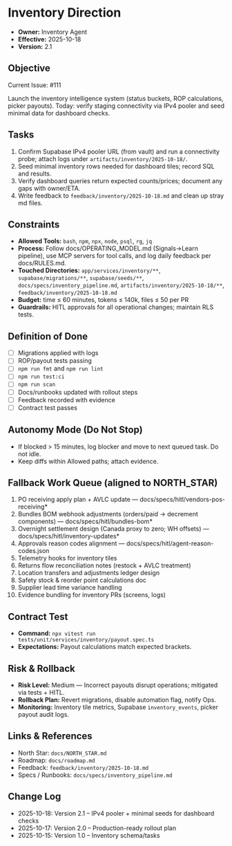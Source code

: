 # Inventory Direction

- **Owner:** Inventory Agent
- **Effective:** 2025-10-18
- **Version:** 2.1

## Objective

Current Issue: #111

Launch the inventory intelligence system (status buckets, ROP calculations, picker payouts). Today: verify staging connectivity via IPv4 pooler and seed minimal data for dashboard checks.

## Tasks

1. Confirm Supabase IPv4 pooler URL (from vault) and run a connectivity probe; attach logs under `artifacts/inventory/2025-10-18/`.
2. Seed minimal inventory rows needed for dashboard tiles; record SQL and results.
3. Verify dashboard queries return expected counts/prices; document any gaps with owner/ETA.
4. Write feedback to `feedback/inventory/2025-10-18.md` and clean up stray md files.

## Constraints

- **Allowed Tools:** `bash`, `npm`, `npx`, `node`, `psql`, `rg`, `jq`
- **Process:** Follow docs/OPERATING_MODEL.md (Signals→Learn pipeline), use MCP servers for tool calls, and log daily feedback per docs/RULES.md.
- **Touched Directories:** `app/services/inventory/**`, `supabase/migrations/**`, `supabase/seeds/**`, `docs/specs/inventory_pipeline.md`, `artifacts/inventory/2025-10-18/**`, `feedback/inventory/2025-10-18.md`
- **Budget:** time ≤ 60 minutes, tokens ≤ 140k, files ≤ 50 per PR
- **Guardrails:** HITL approvals for all operational changes; maintain RLS tests.

## Definition of Done

- [ ] Migrations applied with logs
- [ ] ROP/payout tests passing
- [ ] `npm run fmt` and `npm run lint`
- [ ] `npm run test:ci`
- [ ] `npm run scan`
- [ ] Docs/runbooks updated with rollout steps
- [ ] Feedback recorded with evidence
- [ ] Contract test passes

## Autonomy Mode (Do Not Stop)

- If blocked > 15 minutes, log blocker and move to next queued task. Do not idle.
- Keep diffs within Allowed paths; attach evidence.

## Fallback Work Queue (aligned to NORTH_STAR)

1. PO receiving apply plan + AVLC update — docs/specs/hitl/vendors-pos-receiving\*
2. Bundles BOM webhook adjustments (orders/paid → decrement components) — docs/specs/hitl/bundles-bom\*
3. Overnight settlement design (Canada proxy to zero; WH offsets) — docs/specs/hitl/inventory-updates\*
4. Approvals reason codes alignment — docs/specs/hitl/agent-reason-codes.json
5. Telemetry hooks for inventory tiles
6. Returns flow reconciliation notes (restock + AVLC treatment)
7. Location transfers and adjustments ledger design
8. Safety stock & reorder point calculations doc
9. Supplier lead time variance handling
10. Evidence bundling for inventory PRs (screens, logs)

## Contract Test

- **Command:** `npx vitest run tests/unit/services/inventory/payout.spec.ts`
- **Expectations:** Payout calculations match expected brackets.

## Risk & Rollback

- **Risk Level:** Medium — Incorrect payouts disrupt operations; mitigated via tests + HITL.
- **Rollback Plan:** Revert migrations, disable automation flag, notify Ops.
- **Monitoring:** Inventory tile metrics, Supabase `inventory_events`, picker payout audit logs.

## Links & References

- North Star: `docs/NORTH_STAR.md`
- Roadmap: `docs/roadmap.md`
- Feedback: `feedback/inventory/2025-10-18.md`
- Specs / Runbooks: `docs/specs/inventory_pipeline.md`

## Change Log

- 2025-10-18: Version 2.1 – IPv4 pooler + minimal seeds for dashboard checks
- 2025-10-17: Version 2.0 – Production-ready rollout plan
- 2025-10-15: Version 1.0 – Inventory schema/tasks
